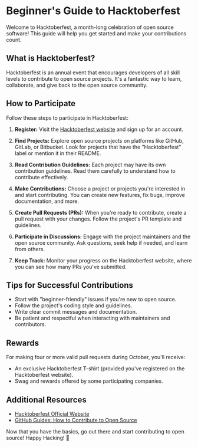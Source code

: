 

# Beginner's Guide to Hacktoberfest

Welcome to Hacktoberfest, a month-long celebration of open source software! This guide will help you get started and make your contributions count.

## What is Hacktoberfest?

Hacktoberfest is an annual event that encourages developers of all skill levels to contribute to open source projects. It's a fantastic way to learn, collaborate, and give back to the open source community.

## How to Participate

Follow these steps to participate in Hacktoberfest:

1. **Register:** Visit the [Hacktoberfest website](https://hacktoberfest.digitalocean.com/) and sign up for an account.

2. **Find Projects:** Explore open source projects on platforms like GitHub, GitLab, or Bitbucket. Look for projects that have the "Hacktoberfest" label or mention it in their README.

3. **Read Contribution Guidelines:** Each project may have its own contribution guidelines. Read them carefully to understand how to contribute effectively.

4. **Make Contributions:** Choose a project or projects you're interested in and start contributing. You can create new features, fix bugs, improve documentation, and more.

5. **Create Pull Requests (PRs):** When you're ready to contribute, create a pull request with your changes. Follow the project's PR template and guidelines.

6. **Participate in Discussions:** Engage with the project maintainers and the open source community. Ask questions, seek help if needed, and learn from others.

7. **Keep Track:** Monitor your progress on the Hacktoberfest website, where you can see how many PRs you've submitted.

## Tips for Successful Contributions

- Start with "beginner-friendly" issues if you're new to open source.
- Follow the project's coding style and guidelines.
- Write clear commit messages and documentation.
- Be patient and respectful when interacting with maintainers and contributors.

## Rewards

For making four or more valid pull requests during October, you'll receive:

- An exclusive Hacktoberfest T-shirt (provided you've registered on the Hacktoberfest website).
- Swag and rewards offered by some participating companies.

## Additional Resources

- [Hacktoberfest Official Website](https://hacktoberfest.digitalocean.com/)
- [GitHub Guides: How to Contribute to Open Source](https://guides.github.com/activities/contributing-to-open-source/)

Now that you have the basics, go out there and start contributing to open source! Happy Hacking! 🚀
